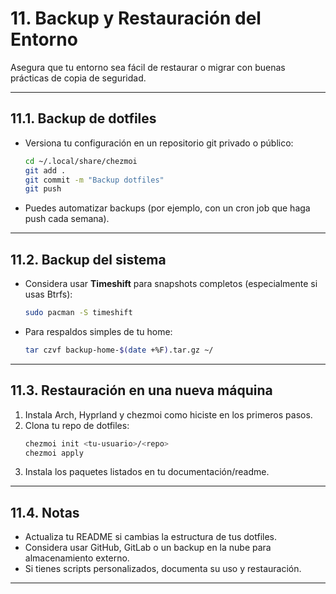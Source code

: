 # 11. Backup y Restauración del Entorno

Asegura que tu entorno sea fácil de restaurar o migrar con buenas prácticas de copia de seguridad.

---

## 11.1. Backup de dotfiles

- Versiona tu configuración en un repositorio git privado o público:
  ```sh
  cd ~/.local/share/chezmoi
  git add .
  git commit -m "Backup dotfiles"
  git push
  ```

- Puedes automatizar backups (por ejemplo, con un cron job que haga push cada semana).

---

## 11.2. Backup del sistema

- Considera usar **Timeshift** para snapshots completos (especialmente si usas Btrfs):
  ```sh
  sudo pacman -S timeshift
  ```
- Para respaldos simples de tu home:
  ```sh
  tar czvf backup-home-$(date +%F).tar.gz ~/
  ```

---

## 11.3. Restauración en una nueva máquina

1. Instala Arch, Hyprland y chezmoi como hiciste en los primeros pasos.
2. Clona tu repo de dotfiles:
   ```sh
   chezmoi init <tu-usuario>/<repo>
   chezmoi apply
   ```
3. Instala los paquetes listados en tu documentación/readme.

---

## 11.4. Notas

- Actualiza tu README si cambias la estructura de tus dotfiles.
- Considera usar GitHub, GitLab o un backup en la nube para almacenamiento externo.
- Si tienes scripts personalizados, documenta su uso y restauración.

---
